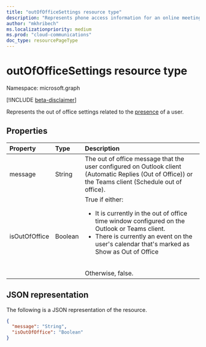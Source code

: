 ```yaml
---
title: "outOfOfficeSettings resource type"
description: "Represents phone access information for an online meeting."
author: "mkhribech"
ms.localizationpriority: medium
ms.prod: "cloud-communications"
doc_type: resourcePageType
---
```


# outOfOfficeSettings resource type

Namespace: microsoft.graph

[!INCLUDE [beta-disclaimer](../../includes/beta-disclaimer.md)]

Represents the out of office settings related to the [presence](presence.md) of a user.

## Properties

| Property            | Type    | Description                                                                    |
|:--------------------|:--------|:-------------------------------------------------------------------------------|
| message           | String  | The out of office message that the user configured on Outlook client (Automatic Replies (Out of Office)) or the Teams client (Schedule out of office). |
| isOutOfOffice      | Boolean  | True if either:</br><ul><li>It is currently in the out of office time window configured on the Outlook or Teams client.</li><li>There is currently an event on the user's calendar that's marked as Show as Out of Office</li></ul></br>Otherwise, false. |

## JSON representation

The following is a JSON representation of the resource.

<!-- {
  "blockType": "resource",
  "optionalProperties": [
  ],
  "@odata.type": "microsoft.graph.outOfOfficeSettings"
}-->
```json
{
  "message": "String",
  "isOutOfOffice": "Boolean"
}
```
